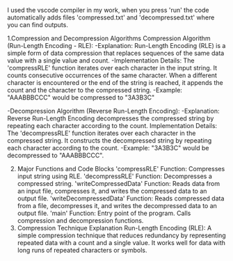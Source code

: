 I used the vscode compiler in my work, when you press 'run' the code automatically adds files 'compressed.txt' and 'decompressed.txt' where you can find outputs.

1.Compression and Decompression Algorithms
Compression Algorithm (Run-Length Encoding - RLE):
-Explanation: Run-Length Encoding (RLE) is a simple form of data compression that replaces sequences of the same data value with a single value and count.
-Implementation Details:
The 'compressRLE' function iterates over each character in the input string.
It counts consecutive occurrences of the same character.
When a different character is encountered or the end of the string is reached, it appends the count and the character to the compressed string.
-Example: "AAABBBCCC" would be compressed to "3A3B3C"

-Decompression Algorithm (Reverse Run-Length Encoding):
-Explanation: Reverse Run-Length Encoding decompresses the compressed string by repeating each character according to the count.
Implementation Details:
The 'decompressRLE' function iterates over each character in the compressed string.
It constructs the decompressed string by repeating each character according to the count.
-Example: "3A3B3C" would be decompressed to "AAABBBCCC".


2. Major Functions and Code Blocks
'compressRLE' Function: Compresses input string using RLE.
'decompressRLE' Function: Decompresses a compressed string.
'writeCompressedData' Function: Reads data from an input file, compresses it, and writes the compressed data to an output file.
'writeDecompressedData' Function: Reads compressed data from a file, decompresses it, and writes the decompressed data to an output file.
'main' Function: Entry point of the program. Calls compression and decompression functions.
3. Compression Technique Explanation
Run-Length Encoding (RLE):
A simple compression technique that reduces redundancy by representing repeated data with a count and a single value. It works well for data with long runs of repeated characters or symbols.

